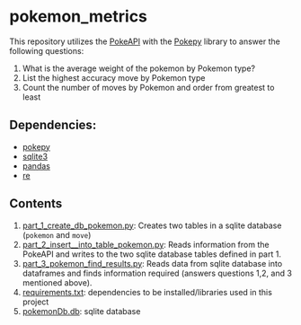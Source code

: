 # pokemon_metrics

This repository utilizes the [PokeAPI](https://pokeapi.co/docs/v2.html#info) with the [Pokepy]((https://pokeapi.github.io/pokepy/)) library to answer the following questions:

1. What is the average weight of the pokemon by Pokemon type?
2. List the highest accuracy move by Pokemon type
3. Count the number of moves by Pokemon and order from greatest to least 

## Dependencies:
- [pokepy](https://pokeapi.github.io/pokepy/)
- [sqlite3](https://docs.python.org/2/library/sqlite3.html)
- [pandas](https://pandas.pydata.org/)
- [re](https://docs.python.org/3/library/re.html)

## Contents
1. [part_1_create_db_pokemon.py](https://github.com/tannavee-watts/pokemon_metrics/blob/readme-update/part_1_create_db_pokemon.py): Creates two tables in a sqlite database (`pokemon` and `move`)
2. [part_2_insert__into_table_pokemon.py](https://github.com/tannavee-watts/pokemon_metrics/blob/readme-update/part_2_insert__into_table_pokemon.py): Reads information from the PokeAPI and writes to the two sqlite database tables defined in part 1.
3. [part_3_pokemon_find_results.py](https://github.com/tannavee-watts/pokemon_metrics/blob/readme-update/part_3_pokemon_find_results.py): Reads data from sqlite database into dataframes and finds information required (answers questions 1,2, and 3 mentioned above).
4. [requirements.txt](https://github.com/tannavee-watts/pokemon_metrics/blob/readme-update/requirements.txt): dependencies to be installed/libraries used in this project
5. [pokemonDb.db](https://github.com/tannavee-watts/pokemon_metrics/blob/readme-update/pokemonDb.db): sqlite database